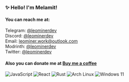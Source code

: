 
### ✨ Hello! I'm Melamit!
#### You can reach me at:</strong>
Telegram: [@leominerdev](https://t.me/leominerdev)</br>
Discord: [@leominerdev](https://discordapp.com/users/717034948036526180)</br>
Email: leominer.work@outlook.com</br>
Modrinth: [@leominerdev](https://modrinth.com/user/leominerdev)</br>
Twitter: [@leominerdev](https://x.com/leominerdev)</br>
#### Also you can donate me at [Buy me a coffee](https://www.buymeacoffee.com/leominerdev)
![JavaScript](https://img.shields.io/badge/JavaScript-F7DF1E?style=for-the-badge&logo=JavaScript&logoColor=000000) ![React](https://img.shields.io/badge/React-61DAFB?style=for-the-badge&logo=React&logoColor=000000) ![Rust](https://img.shields.io/badge/Rust-000000?style=for-the-badge&logo=Rust&logoColor=FFFFFF) <img src="https://img.shields.io/badge/Arch Linux-1793D1?style=for-the-badge&logo=Arch Linux&logoColor=FFFFFF" alt="Arch Linux"> <img src="https://img.shields.io/badge/Windows 11-0078D4?style=for-the-badge&logo=Windows 11&logoColor=FFFFFF" alt="Windows 11">
